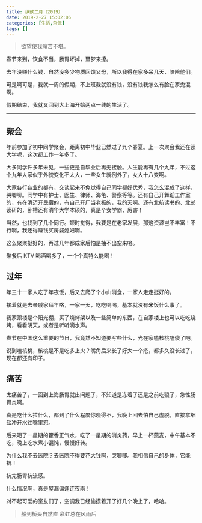 ```yaml
---
title: 纵欲二月（2019）
date: 2019-2-27 15:02:06
categories: [生活,杂侃]
tags: []
---
```


> 欲望使我痛苦不堪。

春节来到，饮食不当，肠胃坏掉，噩梦来撩。

去年没赚什么钱，自然没多少物质回馈父母，所以我得在家多呆几天，陪陪他们。

可是啊可是，我就一周的假期，不上班我就没有钱，没有钱我怎么有脸在家鬼混啊。

假期结束，我就又回到大上海开始两点一线的生活了。

---

## 聚会
年前参加了初中同学聚会，距离初中毕业已然过了九个春夏。上一次聚会我还在读大学呢，这次都工作一年多了。

大多同学许多年未见，一些更是自毕业后再无接触。人生能再有几个九年，不过这个九年大家似乎外貌变化不太大，一些女生就例外了，女大十八变啊。

大家各行各业的都有，交谈起来不免觉得自己同学都好优秀，我怎么混成了这样，哭唧唧。同学中有护士、医生、律师、海龟、警察等等。还有自己开舞蹈工作室的，有在清迈开民宿的，有自己开厂当老板的，我的天啊。还有北航读书的、北邮读研的，卧槽还有清华大学本硕的，真是个女学霸，厉害！

当然，也找到了几个同行。顿时觉得，我要是在老家发展，那这资源岂不丰富！不行啊，我还得赚钱买房娶媳妇啊。

这么聚聚挺好的，再过几年都成家后怕是抽不出空来咯。

聚餐后 KTV 喝酒喝多了，一个个真特么能喝！

## 过年
年三十一家人吃了年夜饭，后又去爬了个小山消食，一家人走走挺好的。

接着就是去亲戚家拜年咯，一家一天，吃吃喝喝，基本就没有米饭什么事了。

我家顶楼是个阳光棚，买了烧烤架以及一些简单的东西，在自家楼上也可以吃吃烧烤，看看阴天，或者是听听滴水声。

春节在中国这么重要的节日，我竟然不知道要写些什么，光在家嗑核桃嗑傻了吧。

说到嗑核桃，核桃是不是吃多上火？嘴角后来长了好大一个疮，都多久没长过了，现在都还有印子。

## 痛苦
太痛苦了，一回到上海肠胃就出问题了，不知道是冻着了还是之前吃狠了，急性肠胃炎啊。

真是吃什么拉什么，都到了什么程度你晓得不，我晚上回去怕自己虚脱，直接拿细盐冲开水往嘴里怼。

后来喝了一星期的藿香正气水，吃了一星期的消炎药，早上一杯燕麦，中午基本不吃，晚上吃水煮小馄饨，慢慢好转。

为什么我不去医院？去医院不得要花大钱啊，哭唧唧。我相信自己的身体，它能抗！

抗完肠胃抗流感。

什么情况啊，真是屋漏偏逢连夜雨！

对不起可爱的室友们了，空调我已经偷摸着开了好几个晚上了，哈哈。

> 船到桥头自然直 彩虹总在风雨后